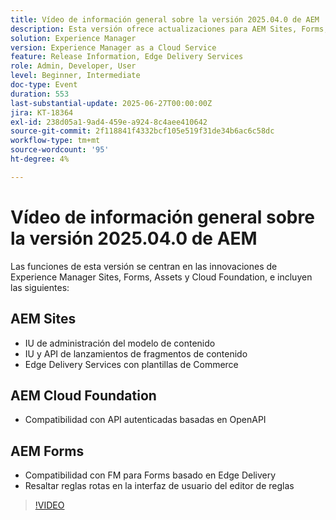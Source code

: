 ```yaml
---
title: Vídeo de información general sobre la versión 2025.04.0 de AEM
description: Esta versión ofrece actualizaciones para AEM Sites, Forms, Assets y Cloud Foundation, incluidas nuevas IU, compatibilidad con Edge Delivery y autenticación OpenAPI.
solution: Experience Manager
version: Experience Manager as a Cloud Service
feature: Release Information, Edge Delivery Services
role: Admin, Developer, User
level: Beginner, Intermediate
doc-type: Event
duration: 553
last-substantial-update: 2025-06-27T00:00:00Z
jira: KT-18364
exl-id: 238d05a1-9ad4-459e-a924-8c4aee410642
source-git-commit: 2f118841f4332bcf105e519f31de34b6ac6c58dc
workflow-type: tm+mt
source-wordcount: '95'
ht-degree: 4%

---
```


# Vídeo de información general sobre la versión 2025.04.0 de AEM

Las funciones de esta versión se centran en las innovaciones de Experience Manager Sites, Forms, Assets y Cloud Foundation, e incluyen las siguientes:

## AEM Sites

* IU de administración del modelo de contenido
* IU y API de lanzamientos de fragmentos de contenido
* Edge Delivery Services &#x200B;con plantillas de Commerce

## AEM Cloud Foundation

* Compatibilidad con API autenticadas basadas en OpenAPI

## AEM Forms

* Compatibilidad con FM para Forms basado en Edge Delivery
* Resaltar reglas rotas en la interfaz de usuario del editor de reglas

>[!VIDEO](https://video.tv.adobe.com/v/3463991/?learn=on&enablevpops)
